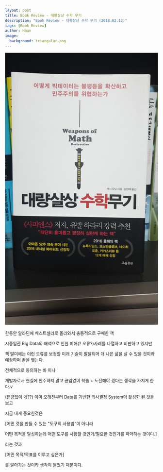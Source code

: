 ```yaml
---
layout: post
title: Book Review - 대량살상 수학 무기
description: "Book Review - 대량살상 수학 무기 (2018.02.12)" 
tags: [Book Review]
author: Haan
image:
  background: triangular.png
---
```

<img src="/assets/img/mathweapon.png">
<br/>
<p>한동안 알라딘에 베스트셀러로 올라와서 충동적으로 구매한 책</p>
<p>시종일관 Big Data의 해석으로 인한 피해(? 오류?)사례를 나열하고 비판하고 있지만</p>
<p>책 말미에는 이런 오류를 보정할 미래 기술이 발달되어 더 나은 삶을 살 수 있을 것이라 예상하며 끝을 맺는다.</p>
<p>전체적으로 동의하는 바 이나</p>
<p>개발자로서 현실에 안주하지 말고 끊임없이 학습 + 도전해야 겠다는 생각을 가지게 한다.v
<p>(뜬금없이 왜??) 이미 오래전부터 Data를 기반한 의사결정 System이 활성화 된 것을보고</p>
<p>지금 내게 중요한것은 </p>
<p>[어떤 것을 만들 수 있는 "도구의 사용법"이 아니라 </p>
<p>어떤 목적을 달성하는데 어떤 도구를 사용할 것인가/필요한 것인가를 파악하는 것이다.]</p>
<p>라는 것과 </p>
<p>[어떤 목적/목표를 이루고 싶은가]</p>
<p>를 알아가는 것이라 생각이 들었기 때문이다.</p>
